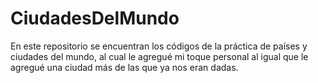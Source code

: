 # CiudadesDelMundo
En este repositorio se encuentran los códigos de la práctica de países y ciudades del mundo, al cual le agregué mi toque personal al igual que le agregué una ciudad más de las que ya nos eran dadas.

